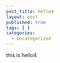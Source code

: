 ```yaml
---
post_title: hello4
layout: post
published: true
tags: [ ]
categories:
  - Uncategorized
---
```

this is hello4
